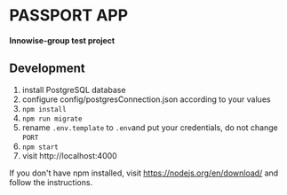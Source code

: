 # PASSPORT APP
#### Innowise-group test project

## Development
1. install PostgreSQL database
2. configure config/postgresConnection.json according to your values
3. `npm install`
4. `npm run migrate`
5. rename `.env.template` to `.env`and put your credentials, do not change `PORT`
6. `npm start`
7. visit http://localhost:4000

If you don't have npm installed, visit https://nodejs.org/en/download/ and follow the instructions.
